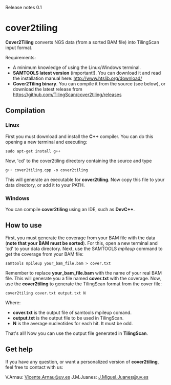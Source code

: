 Release notes 0.1

# cover2tiling

**Cover2Tiling** converts NGS data (from a sorted BAM file) into TilingScan input format.

Requirements:

- A minimum knowledge of using the Linux/Windows terminal.
- **SAMTOOLS latest version** (important!). You can download it and read the installation manual here: http://www.htslib.org/download/
- **Cover2Tiling binary**. You can compile it from the source (see below), or download the latest release from https://github.com/TilingScan/cover2tiling/releases



## Compilation

### Linux

First you must download and install the **C++** compiler. You can do this opening a new terminal and executing:
```
sudo apt-get install g++
```

Now, 'cd' to the cover2tiling directory containing the source and type 

```
g++ cover2tiling.cpp -o cover2tiling 
```

This will generate an executable for **cover2tiling**. Now copy this file to your data directory, or add it to your PATH.


### Windows

You can compile **cover2tiling** using an IDE, such as **DevC++**. 



## How to use

First, you must generate the coverage from your BAM file with the data (**note that your BAM must be sorted**). For this, open a new terminal and 'cd' to your data directory. Next, use the SAMTOOLS *mpileup* command to get the coverage from your BAM file:

```
samtools mpileup your_bam_file.bam > cover.txt
```
Remember to replace **your_bam_file.bam** with the name of your real BAM file.
This will generate you a file named **cover.txt** with the coverage. Now, use the **cover2tiling** to generate the TilingScan format from the cover file:

```
cover2tiling cover.txt output.txt N
```

Where:
- **cover.txt** is the output file of samtools mpileup comand.
- **output.txt** is the output file to be used in TilingScan.
- **N** is the average nucleotides for each hit. It must be odd.

That's all! Now you can use the output file generated in **TilingScan**.



## Get help

If you have any question, or want a personalized version of **cover2tiling**, feel free to contact with us:

V.Arnau: Vicente.Arnau@uv.es 
J.M.Juanes: J.Miguel.Juanes@uv.es 




